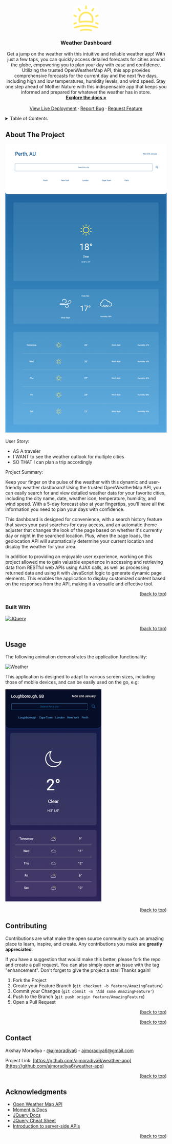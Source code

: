 <a name="readme-top"></a>


<!-- PROJECT LOGO -->
<br />
<div align="center">
  <a href="https://github.com/ajmoradiya6/weather-app">
    <img src="assets/icons/sunrise.png" alt="Logo" width="80" height="80">
  </a>

<h3 align="center">Weather Dashboard</h3>

  <p align="center">
  Get a jump on the weather with this intuitive and reliable weather app! With just a few taps, you can quickly access detailed forecasts for cities around the globe, empowering you to plan your day with ease and confidence. Utilizing the trusted OpenWeatherMap API, this app provides comprehensive forecasts for the current day and the next five days, including high and low temperatures, humidity levels, and wind speed. Stay one step ahead of Mother Nature with this indispensable app that keeps you informed and prepared for whatever the weather has in store.

<br />
<a href="https://github.com/ajmoradiya6/weather-app"><strong>Explore the docs »</strong></a>
<br />
<br />
<a href="https://ajmoradiya6.github.io/weather-app/">View Live Deployment</a>
·
<a href="https://github.com/ajmoradiya6/weather-app/issues">Report Bug</a>
·
<a href="https://github.com/ajmoradiya6/weather-app/issues">Request Feature</a>

  </p>
</div>

<!-- TABLE OF CONTENTS -->
<details>
  <summary>Table of Contents</summary>
  <ol>
    <li>
      <a href="#about-the-project">About The Project</a>
      <ul>
        <li><a href="#built-with">Built With</a></li>
      </ul>
    </li>
        <li><a href="#usage">Usage</a></li>
    <li><a href="#contributing">Contributing</a></li>
    <li><a href="#contact">Contact</a></li>
    <li><a href="#acknowledgments">Acknowledgments</a></li>
  </ol>
</details>

<!-- ABOUT THE PROJECT -->

## About The Project

[![Weather][product-screenshot]](https://ajmoradiya6.github.io/weather-app/)

User Story:

- AS A traveler
- I WANT to see the weather outlook for multiple cities
- SO THAT I can plan a trip accordingly

Project Summary:

Keep your finger on the pulse of the weather with this dynamic and user-friendly weather dashboard! Using the trusted OpenWeatherMap API, you can easily search for and view detailed weather data for your favorite cities, including the city name, date, weather icon, temperature, humidity, and wind speed. With a 5-day forecast also at your fingertips, you'll have all the information you need to plan your days with confidence.

This dashboard is designed for convenience, with a search history feature that saves your past searches for easy access, and an automatic theme adjuster that changes the look of the page based on whether it's currently day or night in the searched location. Plus, when the page loads, the geolocation API will automatically determine your current location and display the weather for your area.

In addition to providing an enjoyable user experience, working on this project allowed me to gain valuable experience in accessing and retrieving data from RESTful web APIs using AJAX calls, as well as processing returned data and using it with JavaScript logic to generate dynamic page elements. This enables the application to display customized content based on the responses from the API, making it a versatile and effective tool.

<p align="right">(<a href="#readme-top">back to top</a>)</p>

### Built With

[![JQuery][jquery.com]][jquery-url]

<p align="right">(<a href="#readme-top">back to top</a>)</p>

## Usage

The following animation demonstrates the application functionality:

![Weather](assets/images/usagegif.gif)

This application is designed to adapt to various screen sizes, including those of mobile devices, and can be easily used on the go, e.g:

<img src="assets/images/mobile.png" width="300">

<p align="right">(<a href="#readme-top">back to top</a>)</p>

<!-- CONTRIBUTING -->

## Contributing

Contributions are what make the open source community such an amazing place to learn, inspire, and create. Any contributions you make are **greatly appreciated**.

If you have a suggestion that would make this better, please fork the repo and create a pull request. You can also simply open an issue with the tag "enhancement".
Don't forget to give the project a star! Thanks again!

1. Fork the Project
2. Create your Feature Branch (`git checkout -b feature/AmazingFeature`)
3. Commit your Changes (`git commit -m 'Add some AmazingFeature'`)
4. Push to the Branch (`git push origin feature/AmazingFeature`)
5. Open a Pull Request

<p align="right">(<a href="#readme-top">back to top</a>)</p>



<p align="right">(<a href="#readme-top">back to top</a>)</p>

<!-- CONTACT -->

## Contact

Akshay Moradiya - [@ajmoradiya6](https://twitter.com/ajmoradiya6) - ajmoradiya6@gmail.com

Project Link: [https://github.com/ajmoradiya6/weather-app](https://github.com/ajmoradiya6/weather-app)

<p align="right">(<a href="#readme-top">back to top</a>)</p>

<!-- ACKNOWLEDGMENTS -->

## Acknowledgments

- [Open Weather Map API](https://openweathermap.org/api)
- [Moment.js Docs](https://momentjs.com/)
- [JQuery Docs](https://jquery.com/)
- [JQuery Cheat Sheet](https://htmlcheatsheet.com/jquery/)
- [Introduction to server-side APIs](https://www.codenewbie.org/blogs/an-intro-to-apis)

<p align="right">(<a href="#readme-top">back to top</a>)</p>

<!-- MARKDOWN LINKS & IMAGES -->



[linkedin-url]: https://linkedin.com/in/akshay-moradiya
[product-screenshot]: assets/images/screenshot.png
[jquery.com]: https://img.shields.io/badge/jQuery-0769AD?style=for-the-badge&logo=jquery&logoColor=white
[jquery-url]: https://jquery.com
